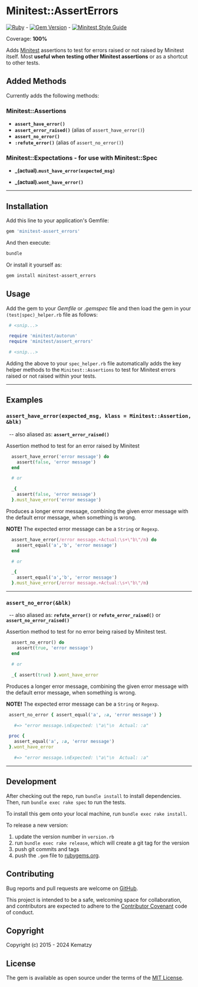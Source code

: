 <!-- markdownlint-disable MD013 MD033 -->

# Minitest::AssertErrors

[![Ruby](https://github.com/kematzy/minitest-assert_errors/actions/workflows/ruby.yml/badge.svg?branch=master)](https://github.com/kematzy/minitest-assert_errors/actions/workflows/ruby.yml) - [![Gem Version](https://badge.fury.io/rb/minitest-assert_errors.svg)](https://badge.fury.io/rb/minitest-assert_errors) - [![Minitest Style Guide](https://img.shields.io/badge/code_style-rubocop-brightgreen.svg)](https://github.com/rubocop/rubocop-minitest)

Coverage: **100%**

Adds [Minitest](https://github.com/seattlerb/minitest) assertions to test for errors raised or not
raised by Minitest itself. Most **useful when testing other Minitest assertions** or as a shortcut
to other tests.

## Added Methods

Currently adds the following methods:

### Minitest::Assertions

- **`assert_have_error()`**
- **`assert_error_raised()`** (alias of `assert_have_error()`)
- **`assert_no_error()`**
- **`:refute_error()`**  (alias of `assert_no_error()`)

### Minitest::Expectations - for use with Minitest::Spec

- **_(actual).`must_have_error(expected_msg)`**

- **_(actual).`wont_have_error()`**

---

## Installation

Add this line to your application's Gemfile:

```ruby
gem 'minitest-assert_errors'
```

And then execute:

```bash
bundle
```

Or install it yourself as:

```bash
gem install minitest-assert_errors
```

## Usage

Add the gem to your _Gemfile_ or _.gemspec_ file and then load the gem in your
`(test|spec)_helper.rb` file as follows:

```ruby
 # <snip...>

 require 'minitest/autorun'
 require 'minitest/assert_errors'

 # <snip...>
```

Adding the above to your `spec_helper.rb` file automatically adds the key
helper methods to the `Minitest::Assertions` to test for Minitest errors
raised or not raised within your tests.

---

## Examples

### `assert_have_error(expected_msg, klass = Minitest::Assertion, &blk)`

&nbsp; -- also aliased as: **`assert_error_raised()`**

Assertion method to test for an error raised by Minitest

```ruby
  assert_have_error('error message') do
    assert(false, 'error message')
  end

  # or

  _{
    assert(false, 'error message')
  }.must_have_error('error message')

```

Produces a longer error message, combining the given error message with
the default error message, when something is wrong.

**NOTE!** The expected error message can be a `String` or `Regexp`.

```ruby
  assert_have_error(/error message.+Actual:\s+\"b\"/m) do
    assert_equal('a','b', 'error message')
  end

  # or

  _{
    assert_equal('a','b', 'error message')
  }.must_have_error(/error message.+Actual:\s+\"b\"/m)
```

---

### `assert_no_error(&blk)`

&nbsp; -- also aliased as: **`refute_error()`** or **`refute_error_raised()`** or
**`assert_no_error_raised()`**

Assertion method to test for no error being raised by Minitest test.

```ruby
  assert_no_error() do
    assert(true, 'error message')
  end

  # or

  _{ assert(true) }.wont_have_error
```

Produces a longer error message, combining the given error message with the
default error message, when something is wrong.

**NOTE!** The expected error message can be a `String` or `Regexp`.

```ruby
 assert_no_error { assert_equal('a', :a, 'error message') }

   #=> "error message.\nExpected: \"a\"\n  Actual: :a"

 proc {
   assert_equal('a', :a, 'error message')
 }.wont_have_error

   #=> "error message.\nExpected: \"a\"\n  Actual: :a"
```

---

## Development

After checking out the repo, run `bundle install` to install dependencies.
Then, run `bundle exec rake spec` to run the tests.

To install this gem onto your local machine, run `bundle exec rake install`.

To release a new version:
  1) update the version number in `version.rb`
  2) run `bundle exec rake release`, which will create a git tag for the version
  3) push git commits and tags
  4) push the `.gem` file to [rubygems.org](https://rubygems.org).

## Contributing

Bug reports and pull requests are welcome on [GitHub](https://github.com/kematzy/minitest-assert_errors).

This project is intended to be a safe, welcoming space for collaboration, and contributors are
expected to adhere to the [Contributor Covenant](contributor-covenant.org) code of conduct.

## Copyright

Copyright (c) 2015 - 2024 Kematzy

## License

The gem is available as open source under the terms of the
[MIT License](http://opensource.org/licenses/MIT).
